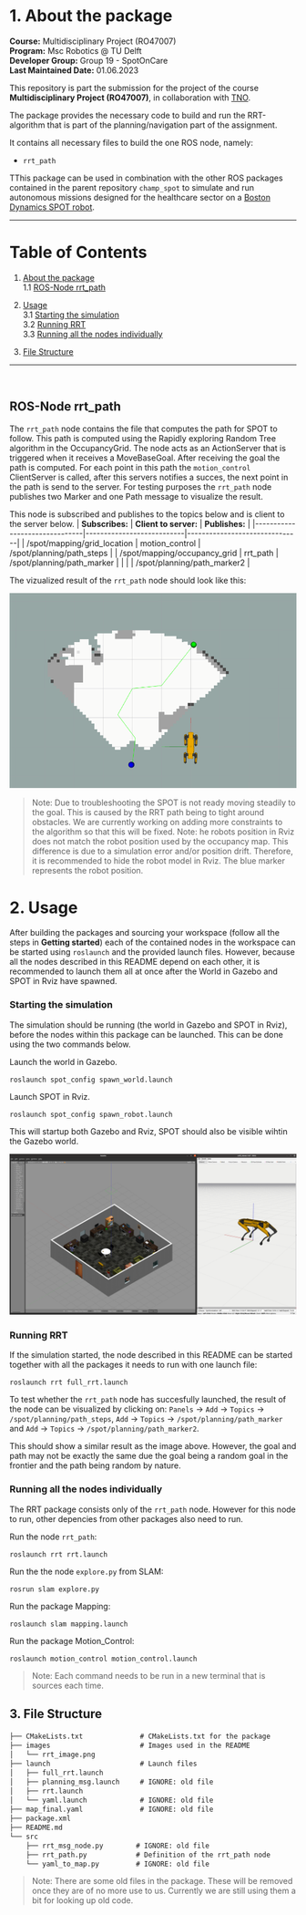 


# 1. About the package <a name="atp"></a>
 **Course:**  Multidisciplinary Project (RO47007) \
 **Program:** Msc Robotics @ TU Delft            
 **Developer Group:**  Group 19 - SpotOnCare                     
 **Last Maintained Date:**  01.06.2023   


This repository is part the submission for the project of the course **Multidisciplinary Project (RO47007)**, in collaboration with  [TNO](https://www.tno.nl/en?gclid=.CjwKCAjw1MajBhAcEiwAagW9MSsTkBs0QeVZAyaxq9Fz1mtmGNJCkYzUVTuIwKk3bHhMCr6WwW6XnhoCvmsQAvD_BwE).


The package provides the necessary code to build and run the RRT-algorithm that is part of the planning/navigation part of the assignment.

  
It contains all necessary files to build the one ROS node, namely: 
- ``rrt_path`` 

TThis package can be used in combination with the other ROS packages contained in the parent repository ``champ_spot`` to simulate and run autonomous missions designed for the healthcare sector on a [Boston Dynamics SPOT robot](https://www.bostondynamics.com/products/spot).

--- 

# Table of Contents

1.  [About the package](#atp) \
    1.1 [ROS-Node rrt_path](#r1)

2. [Usage](#u)\
    3.1 [Starting the simulation](#rsim)\
    3.2 [Running RRT](#rslam)\
    3.3 [Running all the nodes individually](#rind)
    
    
3. [File Structure](#fs)



---

<p>&nbsp;</p>




## ROS-Node rrt_path <a name="r1"></a>
The ``rrt_path`` node contains the file that computes the path for SPOT to follow. This path is computed using the Rapidly exploring Random Tree algorithm in the OccupancyGrid. The node acts as an ActionServer that is triggered when it receives a MoveBaseGoal. After receiving the goal the path is computed. For each point in this path the ``motion_control`` ClientServer is called, after this servers notifies a succes, the next point in the path is send to the server. For testing purposes the ``rrt_path`` node publishes two Marker and one Path message to visualize the result. 


This node is subscribed and publishes to the topics below and is client to the server below.
| **Subscribes:**               | **Client to server:**     | **Publishes:**                |
|-------------------------------|---------------------------|-------------------------------|
| /spot/mapping/grid_location   | motion_control            | /spot/planning/path_steps     |
| /spot/mapping/occupancy_grid  | rrt_path                  | /spot/planning/path_marker    |
|                               |                           | /spot/planning/path_marker2   |

The vizualized result of the ``rrt_path`` node should look like this:
<div style="text-align:center">
 <img src="images/rrt_image.png">
</div>

> Note: Due to troubleshooting the SPOT is not ready moving steadily to the goal. This is caused by the RRT path being to tight around obstacles. We are currently working on adding more constraints to the algorithm so that this will be fixed. 
> Note: he robots position in Rviz does not match the robot position used by the occupancy map. This difference is due to a simulation error and/or position drift. Therefore, it is recommended to hide the robot model in Rviz. The blue marker represents the robot position. 

# 2. Usage <a name="u"></a>

After building the packages and sourcing your workspace (follow all the steps in **Getting started**) each of the contained nodes in the workspace can be started using ``roslaunch`` and the provided launch files. However, because all the nodes described in this README depend on each other, it is recommended to launch them all at once after the World in Gazebo and SPOT in Rviz have spawned.


### Starting the simulation <a name="rsim"></a>
The simulation should be running (the world in Gazebo and SPOT in Rviz), before the nodes within this package can be launched. This can be done using the two commands below.

Launch the world in Gazebo.
```console
roslaunch spot_config spawn_world.launch
```
Launch SPOT in Rviz.
```console
roslaunch spot_config spawn_robot.launch
```

This will startup both Gazebo and Rviz, SPOT should also be visible wihtin the Gazebo world.

<div style="text-align:center">
 <img src="images/simulation.png">
</div>

### Running RRT <a name="rslam"></a>
If the simulation started, the node described in this README can be started together with all the packages it needs to run with one launch file:
````console
roslaunch rrt full_rrt.launch
````

To test whether the ``rrt_path`` node has succesfully launched, the result of the node can be visualized by clicking on: 
``Panels`` &rarr; ``Add`` &rarr; ``Topics`` &rarr; ``/spot/planning/path_steps``, ``Add`` &rarr; ``Topics`` &rarr; ``/spot/planning/path_marker`` and ``Add`` &rarr; ``Topics`` &rarr; ``/spot/planning/path_marker2``. 

This should show a similar result as the image above. However, the goal and path may not be exactly the same due the goal being a random goal in the frontier and the path being random by nature. 

### Running all the nodes individually <a name="rind"></a>
The RRT package consists only of the ``rrt_path`` node. However for this node to run, other depencies from other packages also need to run. 

Run the node ``rrt_path``:
````console
roslaunch rrt rrt.launch
````

Run the the node ``explore.py`` from SLAM:
````console
rosrun slam explore.py
````

Run the package Mapping:
````console
roslaunch slam mapping.launch
````

Run the package Motion_Control:
````console
roslaunch motion_control motion_control.launch
````

> Note: Each command needs to be run in a new terminal that is sources each time. 

## 3. File Structure <a name="fs"></a>
````
├── CMakeLists.txt              # CMakeLists.txt for the package
├── images                      # Images used in the README 
│   └── rrt_image.png
├── launch                      # Launch files
│   ├── full_rrt.launch
│   ├── planning_msg.launch     # IGNORE: old file
│   ├── rrt.launch
│   └── yaml.launch             # IGNORE: old file
├── map_final.yaml              # IGNORE: old file
├── package.xml     
├── README.md
└── src
    ├── rrt_msg_node.py        # IGNORE: old file
    ├── rrt_path.py            # Definition of the rrt_path node
    └── yaml_to_map.py         # IGNORE: old file
````
> Note: There are some old files in the package. These will be removed once they are of no more use to us. Currently we are still using them a bit for looking up old code. 
